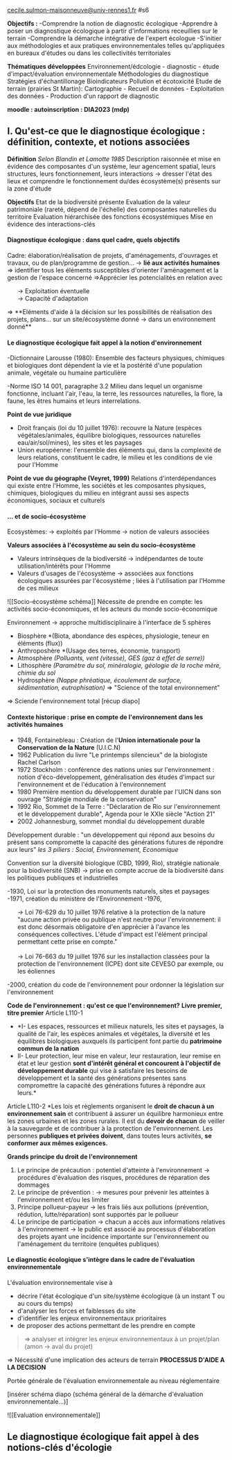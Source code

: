 cecile.sulmon-maisonneuve@univ-rennes1.fr 
#s6 

**Objectifs :**
-Comprendre la notion de diagnostic écologique
-Apprendre à poser un diagnostique écologique à partir d'informations receuillies sur le terrain
-Comprendre la démarche intégrative de l'expert écologue
-S'initier aux méthodologies et aux pratiques environnementales telles qu'appliquées en bureaux d'études ou dans les collectivités territoriales

**Thématiques développées**
Environnement/édcologie - diagnostic - étude d'impact/évaluation environnementale
Méthodologies du diagnostique
Stratégies d'échantillonage
Bioindicateurs
Pollution et écotoxicité
Etude de terrain (prairies St Martin): Cartographie - Recueil de données - Exploitation des données - Production d'un rapport de diagnostic

**moodle : autoinscription : DIA2023 (mdp)**


## I. Qu'est-ce que le diagnostique écologique : définition, contexte, et notions associées

**Définition**
*Selon Blandin et Lamotte 1985*
Description raisonnée et mise en évidence des composantes d'un système, leur agencement spatial, leurs structures, leurs fonctionnement, leurs interactions
-> dresser l'état des lieux et comprendre le fonctionnement du/des écosystème(s) présents sur la zone d'étude

**Objectifs**
Etat de la biodiversité présente
Evaluation de la valeur patrimoniale (rareté, dépend de l'échelle) des composantes naturelles du territoire
Evaluation hiérarchisée des fonctions écosystémiques
Mise en évidence des interactions-clés

#### Diagnostique écologique : dans quel cadre, quels objectifs ####

Cadre: élaboration/réalisation de projets, d'aménagements, d'ouvrages et travaux, ou de plan/programme de gestion... -> **lié aux activités humaines**
=> identifier tous les éléments susceptibles d'orienter l'aménagement et la gestion de l'espace concerné
=>Apprécier les potencialités en relation avec 
<ul>-> Exploitation éventuelle<br>
-> Capacité d'adaptation</ul>
=> **Eléments d'aide à la décision sur les possibilités de réalisation des projets, plans... sur un site/écosystème donné -> dans un environnement donné**

#### Le diagnostique écologique fait appel à la notion d'environnement ####

-Dictionnaire Larousse (1980):
Ensemble des facteurs physiques, chimiques et biologiques dont dépendent la vie et la postérité d'une population animale, végétale ou humaine particulière

-Norme ISO 14 001, paragraphe 3.2
Milieu dans lequel un organisme fonctionne, incluant l'air, l'eau, la terre, les ressources naturelles, la flore, la faune, les êtres humains et leurs interrelations.

**Point de vue juridique**
- Droit français (loi du 10 juillet 1976): recouvre la Nature (espèces végétales/animales, équilibre biologiques, ressources naturelles eau/air/sol/mines), les sites et les paysages
- Union européenne: l'ensemble des éléments qui, dans la complexité de leurs relations, constituent le cadre, le milieu et les conditions de vie pour l'Homme

**Point de vue du géographe (Veyret, 1999)**
Relations d'interdépendances qui existe entre l'Homme, les sociétés et les composantes physiques, chimiques, biologiques du milieu en intégrant aussi ses aspects économiques, sociaux et culturels

#### ... et de socio-écosystème ####

Ecosystèmes: 
-> exploités par l'Homme
-> notion de valeurs associées

**Valeurs associées à l'écosystème au sein du socio-écosystème**
- Valeurs intrinsèques de la biodiversité -> indépendantes de toute utilisation/intérêts pour l'Homme
- Valeurs d'usages de l'écosystème -> associées aux fonctions écologiques assurées par l'écosystème ; liées à l'utilisation par l'Homme de ces milieux

![[Socio-écosystème schéma]]
Nécessite de prendre en compte: les activités socio-économiques, et les acteurs du monde socio-économique

Environnement -> approche multidisciplinaire à l'interface de 5 sphères
- Biosphère *(Biota, abondance des espèces, physiologie, teneur en éléments (flux))
- Anthroposhère *(Usage des terres, économie, transport)
- Atmosphère *(Polluants, vent (vitesse), GES (gaz à effet de serre))*
- Lithosphère *(Paramètre du sol, minéralogie, géologie de la roche mère, chimie du sol*
- Hydrosphère *(Nappe phréatique, écoulement de surface, sédimentation, eutrophisation)*
=> "Science of the total environnement"

=> Sciende l'environnement total
[récup diapo]


#### Contexte historique : prise en compte de l'environnement dans les activités humaines

- 1948, Fontainebleau : Création de l'**Union internationale pour la Conservation de la Nature** (U.I.C.N)
- 1962 Publication du livre "Le printemps silencieux" de la biologiste Rachel Carlson
- 1972 Stockholm : conférence des nations unies sur l'environnement : notion d'éco-développement, généralisation des études d'impact sur l'environnement et de l'éducation à l'environnement
- 1980 Première mention du développement durable par l'UICN dans son ouvrage "Stratégie mondiale de la conservation"
- 1992 Rio, Sommet de la Terre : "Déclaration de Rio sur l'environnement et le développement durable", Agenda pour le XXIe siècle "Action 21"
- 2002 Johannesburg, sommet mondial du développement durable

Développement durable : "un développement qui répond aux besoins du présent sans compromette la capacité des générations futures de répondre aux leurs"
*les 3 piliers : Social, Environnement, Economique*

Convention sur la diversité biologique (CBD, 1999, Rio), stratégie nationale pour la biodiversité (SNB) -> prise en compte accrue de la biodiversité dans les politiques publiques et industrielles

-1930, Loi sur la protection des monuments naturels, sites et paysages
-1971, création du ministère de l'Environnement
-1976, 
<ul> -> Loi 76-629 du 10 juillet 1976 relative à la protection de la nature <br>
"aucune action privée ou publique n'est neutre pour l'environnement: il est donc désormais obligatoire d'en apprécier à l'avance les conséquences collectives. L'étude d'impact est l'élément principal permettant cette prise en compte." <br>
<br>
-> Loi 76-663 du 19 juillet 1976 sur les installaction classées pour la protection de l'environnement (ICPE) dont site CEVESO par exemple, ou les éoliennes </ul>
-2000, création du code de l'environnement pour ordonner la législation sur l'environnement

**Code de l'environnement : qu'est ce que l'environnement?**
**Livre premier, titre premier**
Article L110-1
- *I- Les espaces, ressources et milieux naturels, les sites et paysages, la qualité de l'air, les espèces animales et végétales, la diversité et les équilibres biologiques auxquels ils participent font partie du **patrimoine commun de la nation**
- II- Leur protection, leur mise en valeur, leur restauration, leur remise en état et leur gestion **sont d'intérêt général et concourent à l'objectif de développement durable** qui vise à satisfaire les besoins de développement et la santé des générations présentes sans compromettre la capacité des générations futures à répondre aux leurs.*

Article L110-2
*Les lois et règlements organisent le **droit de chacun à un environnement sain** et contribuent à assurer un équilibre harmonieux entre les zones urbaines et les zones rurales.
Il est du **devoir de chacun** de veiller à la sauvegarde et de contribuer à la protection de l'environnement.
Les personnes **publiques et privées doivent**, dans toutes leurs activités, **se conformer aux mêmes exigences.**


**Grands principe du droit de l'environnement**
1) Le principe de précaution : potentiel d'atteinte à l'environnement 
-> procédures d'évaluation des risques, procédures de réparation des dommages
2) Le principe de prévention : 
-> mesures pour prévenir les atteintes à l'environnement et/ou les limiter
3) Principe pollueur-payeur
-> les frais liés aux pollutions (prévention, rédution, lutte/réparation) sont supportés par le pollueur
4) Le principe de participation
-> chacun a accès aux informations relatives à l'environnement
-> le public est associé au processus d'élaboration des projets ayant une incidence importante sur l'environnement ou l'aménagement du territoire (enquêtes publiques)

#### Le diagnostic écologique s'intègre dans le cadre de l'évaluation environnementale 

L'évaluation environnementale vise à
- décrire l'état écologique d'un site/système écologique (à un instant T ou au cours du temps)
- d'analyser les forces et faiblesses du site
- d'identifier les enjeux environnementaux prioritaires
- de proposer des actions permettant de les prendre en compte
>=> analyser et intégrer les enjeux environnementaux à un projet/plan (amon -> aval du projet)

=> Nécessité d'une implication des acteurs de terrain
**PROCESSUS D'AIDE A LA DECISION**

Portée générale de l'évaluation environnementale au niveau réglementaire

[insérer schéma diapo (schéma général de la démarche d'évaluation environnementale...)]


![[Evaluation environnementale]]


## Le diagnostique écologique fait appel à des notions-clés d'écologie


